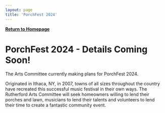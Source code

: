 ```yaml
---
layout: page
title: 'PorchFest 2024'
---
```


[**Return to Homepage**](/)

# PorchFest 2024 - Details Coming Soon! 

The Arts Committee currently making plans for PorchFest 2024. 

Originated in Ithaca, NY, in 2007, towns of all sizes throughout the country have recreated this successful music festival in their own ways. The Rutherford Arts Committee will seek homeowners willing to lend their porches and lawn, musicians to lend their talents and volunteers to lend their time to create a fantastic community event. 

